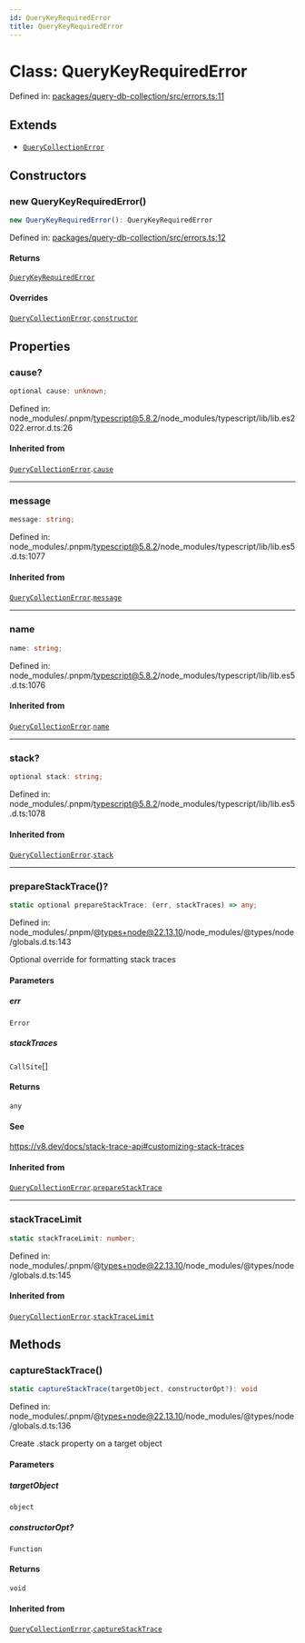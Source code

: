```yaml
---
id: QueryKeyRequiredError
title: QueryKeyRequiredError
---
```


<!-- DO NOT EDIT: this page is autogenerated from the type comments -->

# Class: QueryKeyRequiredError

Defined in: [packages/query-db-collection/src/errors.ts:11](https://github.com/TanStack/db/blob/main/packages/query-db-collection/src/errors.ts#L11)

## Extends

- [`QueryCollectionError`](../querycollectionerror.md)

## Constructors

### new QueryKeyRequiredError()

```ts
new QueryKeyRequiredError(): QueryKeyRequiredError
```

Defined in: [packages/query-db-collection/src/errors.ts:12](https://github.com/TanStack/db/blob/main/packages/query-db-collection/src/errors.ts#L12)

#### Returns

[`QueryKeyRequiredError`](../querykeyrequirederror.md)

#### Overrides

[`QueryCollectionError`](../querycollectionerror.md).[`constructor`](../QueryCollectionError.md#constructors)

## Properties

### cause?

```ts
optional cause: unknown;
```

Defined in: node\_modules/.pnpm/typescript@5.8.2/node\_modules/typescript/lib/lib.es2022.error.d.ts:26

#### Inherited from

[`QueryCollectionError`](../querycollectionerror.md).[`cause`](../QueryCollectionError.md#cause)

***

### message

```ts
message: string;
```

Defined in: node\_modules/.pnpm/typescript@5.8.2/node\_modules/typescript/lib/lib.es5.d.ts:1077

#### Inherited from

[`QueryCollectionError`](../querycollectionerror.md).[`message`](../QueryCollectionError.md#message-1)

***

### name

```ts
name: string;
```

Defined in: node\_modules/.pnpm/typescript@5.8.2/node\_modules/typescript/lib/lib.es5.d.ts:1076

#### Inherited from

[`QueryCollectionError`](../querycollectionerror.md).[`name`](../QueryCollectionError.md#name)

***

### stack?

```ts
optional stack: string;
```

Defined in: node\_modules/.pnpm/typescript@5.8.2/node\_modules/typescript/lib/lib.es5.d.ts:1078

#### Inherited from

[`QueryCollectionError`](../querycollectionerror.md).[`stack`](../QueryCollectionError.md#stack)

***

### prepareStackTrace()?

```ts
static optional prepareStackTrace: (err, stackTraces) => any;
```

Defined in: node\_modules/.pnpm/@types+node@22.13.10/node\_modules/@types/node/globals.d.ts:143

Optional override for formatting stack traces

#### Parameters

##### err

`Error`

##### stackTraces

`CallSite`[]

#### Returns

`any`

#### See

https://v8.dev/docs/stack-trace-api#customizing-stack-traces

#### Inherited from

[`QueryCollectionError`](../querycollectionerror.md).[`prepareStackTrace`](../QueryCollectionError.md#preparestacktrace)

***

### stackTraceLimit

```ts
static stackTraceLimit: number;
```

Defined in: node\_modules/.pnpm/@types+node@22.13.10/node\_modules/@types/node/globals.d.ts:145

#### Inherited from

[`QueryCollectionError`](../querycollectionerror.md).[`stackTraceLimit`](../QueryCollectionError.md#stacktracelimit)

## Methods

### captureStackTrace()

```ts
static captureStackTrace(targetObject, constructorOpt?): void
```

Defined in: node\_modules/.pnpm/@types+node@22.13.10/node\_modules/@types/node/globals.d.ts:136

Create .stack property on a target object

#### Parameters

##### targetObject

`object`

##### constructorOpt?

`Function`

#### Returns

`void`

#### Inherited from

[`QueryCollectionError`](../querycollectionerror.md).[`captureStackTrace`](../QueryCollectionError.md#capturestacktrace)

